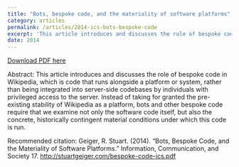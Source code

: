 ```yaml
---
title: "Bots, bespoke code, and the materiality of software platforms"
category: articles
permalink: /articles/2014-ics-bots-bespoke-code
excerpt: 'This article introduces and discusses the role of bespoke code in Wikipedia, which is code that runs alongside a platform or system, rather than being integrated into server-side codebases.'
date: 2014
---
```


<a href='http://stuartgeiger.com/bespoke-code-ics.pdf'>Download PDF here</a>

Abstract: This article introduces and discusses the role of bespoke code in Wikipedia, which is code that runs alongside a platform or system, rather than being integrated into server-side codebases by individuals with privileged access to the server. Instead of taking for granted the pre-existing stability of Wikipedia as a platform, bots and other bespoke code require that we examine not only the software code itself, but also the concrete, historically contingent material conditions under which this code is run.

 Recommended citation: Geiger, R. Stuart. (2014). “Bots, Bespoke Code, and the Materiality of Software Platforms.” Information, Communication, and Society 17.  http://stuartgeiger.com/bespoke-code-ics.pdf